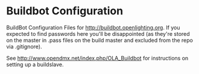 Buildbot Configuration
======================

BuildBot Configuration Files for http://buildbot.openlighting.org. If you expected to find passwords
here you'll be disappointed (as they're stored on the master in <build slave name>.pass files on the build master and excluded from the repo via .gitignore).

See http://www.opendmx.net/index.php/OLA_Buildbot for instructions on setting up a buildslave.
